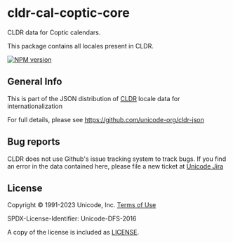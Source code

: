 # cldr-cal-coptic-core

CLDR data for Coptic calendars.

This package contains all locales present in CLDR.


[![NPM version](https://img.shields.io/npm/v/cldr-cal-coptic-core.svg?style=flat)](https://www.npmjs.org/package/cldr-cal-coptic-core)

## General Info

This is part of the JSON distribution of [CLDR](https://cldr.unicode.org/)
locale data for internationalization

For full details, please see <https://github.com/unicode-org/cldr-json>

## Bug reports

CLDR does not use Github's issue tracking system to track bugs.  If you find an error in
the data contained here, please file a new ticket at [Unicode Jira](https://unicode-org.atlassian.net/projects/CLDR/issues)

## License

Copyright © 1991-2023 Unicode, Inc.
[Terms of Use](http://www.unicode.org/copyright.html)

SPDX-License-Identifier: Unicode-DFS-2016

A copy of the license is included as [LICENSE](./LICENSE).
